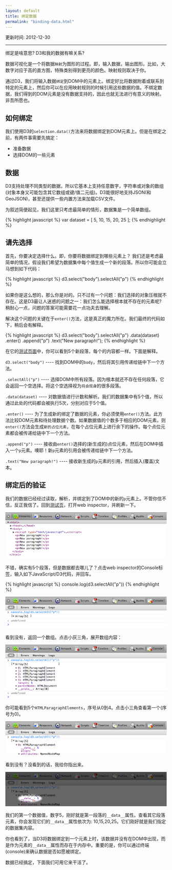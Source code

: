 ```yaml
---
layout: default
title: 绑定数据
permalink: "binding-data.html"
---
```


更新时间: 2012-12-30

---


绑定是啥意思? D3和我的数据有嘛关系?

数据可视化是一个将数据`映射`为图形的过程。即，输入数据，输出图形。比如，大数字对应于高的直方图，特殊类别得到更亮的颜色。映射规则取决于你。

通过D3，我们将输入数据`绑定`到DOM中的元素上。绑定好比将数据附着或联系到特定的元素上，然后你可以在应用映射规则的时候引用这些数据的值。不绑定数据，我们得到的DOM元素是没有数据支持的，因此也就无法进行有意义的映射。非吾所愿也。

## 如何绑定
我们使用D3的`selection.data()`方法来将数据绑定到DOM元素上。但是在绑定之前，有两件事需要先搞定：

  - 准备数据
  - 选择DOM的一些元素

## 数据
D3支持处理不同类型的数据，所以它基本上支持任意数字，字符串或对象的数组(对象本身又可能包含其它数组或键/值二元组)。D3能很好地支持JSON(和GeoJSON)，甚至还提供一些内置方法来加载CSV文件。

为叙述简便起见，我们这里只考虑最简单的情形，数据集是一个简单数组。

{% highlight javascript %}
var dataset = [ 5, 10, 15, 20, 25 ];
{% endhighlight %}

## 请先选择
首先，你要决定选择什么。即，你要将数据绑定到哪些元素上？ 我们还是考虑最简单的情况，假设我们希望为数据集中每个值生成一个新的段落。所以你可能会立马想到如下代码：

{% highlight javascript %}
d3.select("body").selectAll("p")
{% endhighlight %}

如果你是这么想的，那么你是对的。只不过有一个问题：我们选择的对象压根就不存在。这是D3最让人迷惑的问题之一：我们怎么能选择根本就不存在的元素呢? 稍耐心一点，问题的答案可能需要花一点功夫去理解。

解决这个问题的关键在于`enter()`方法，这是真正的魔力所在。我们最终的代码如下，稍后会有解释。

{% highlight javascript %}
d3.select("body").selectAll("p")
    .data(dataset)
    .enter()
    .append("p")
    .text("New paragraph!");
{% endhighlight %}

在它的[测试页面](htmls/60-binding-data-index.html)中，你可以看到5个新段落，每个的内容都一样。下面是解释。

`d3.select("body")` ---- 找到DOM中的`body`，然后将其引用传递给链中下一个方法。

`.selectAll("p")` ---- 选择DOM中所有段落。因为根本就还不存在任何段落，它会返回一个空选择。将这个空选择视为`将会现身`的很多段落。

`.data(dataset)` ---- 对数据值进行计数和解析。我们的数据集中有5个值，所以通过此处的代码都会被执行5次，分别对应于5个值。

`.enter()` ---- 为了生成新的绑定了数据的元素，你必须使用`enter()`方法。此方法比较DOM元素和待处理数据个数。如果数据值的个数多于相应的DOM元素，则`enter()`方法会生成`新的占位元素`，在每个占位元素上进行余下的操作。每个点位元素都会被传递给链中下一个方法。

`.append("p")` ---- 接收由`enter()`选择的(新生成的)点位元素，然后在DOM中插入一个`p`元素。噢耶！新`p`元素的引用会被传递给链中下一个方法。

`.text("New paragraph!")` ---- 接收新生成的`p`元素的引用，然后插入(覆盖)文本。

## 绑定后的验证
我们的数据已经经过读取，解析，并绑定到了DOM中的新的`p`元素上。不管你信不信，反正我信了。回到[测试页](htmls/60-binding-data-index.html)，打开web inspector，并刷新一下。

![](images/60-binding-data-1.png)

不错，确实有5个段落，但是数据都去哪儿了？点击web inspector的Console标签，输入如下JavaScript/D3代码，并回车。

{% highlight javascript %}
console.log(d3.selectAll("p"))
{% endhighlight %}

![](images/60-binding-data-2.png)

看到没有，返回一个数组。点击小灰三角，展开数组内容：

![](images/60-binding-data-3.png)

你可能看到5个`HTMLParagraphElements`，序号从0到4。点击小三角查看第一个(序号为0)。

![](images/60-binding-data-4.png)

看到没有？没看到的话，我给你指出来。

![](images/60-binding-data-5.png)

我们的第一个数据值，数字5，刚好就是第一段落的`__data__`属性。查看其它段落元素，你会发现它们的`__data__`属性依次为: 10,15,20,25。它们刚好就是我们指定的数据集内容。

你也看到了，当D3将数据绑定到一个元素上时，该数据并没有在DOM中出现，而是作为元素的`__data__`属性而存在于内存中。重要的是，你可以通过终端(console)来确认数据是否如愿被绑定。

数据已经搞定，下面我们可用它来干活了。

